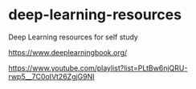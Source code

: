 # deep-learning-resources
Deep Learning resources for self study  


https://www.deeplearningbook.org/

https://www.youtube.com/playlist?list=PLtBw6njQRU-rwp5__7C0oIVt26ZgjG9NI
